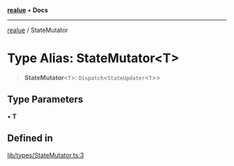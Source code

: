 [**realue**](../README.md) • **Docs**

***

[realue](../README.md) / StateMutator

# Type Alias: StateMutator\<T\>

> **StateMutator**\<`T`\>: `Dispatch`\<`StateUpdater`\<`T`\>\>

## Type Parameters

• **T**

## Defined in

[lib/types/StateMutator.ts:3](https://github.com/nevoland/realue/blob/3725e41dc2da74d7ef5636bc888841beee7f9b39/lib/types/StateMutator.ts#L3)
